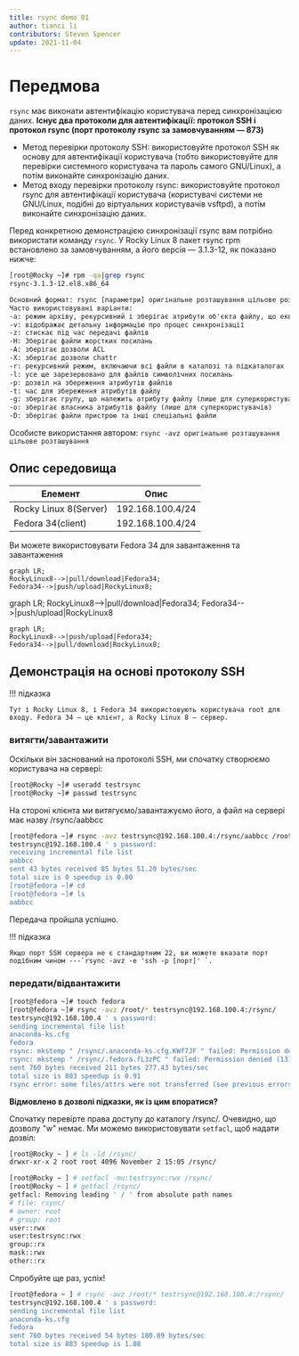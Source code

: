 ```yaml
---
title: rsync demo 01
author: tianci li
contributors: Steven Spencer
update: 2021-11-04
---
```


# Передмова

`rsync` має виконати автентифікацію користувача перед синхронізацією даних. **Існує два протоколи для автентифікації: протокол SSH і протокол rsync (порт протоколу rsync за замовчуванням — 873)**

* Метод перевірки протоколу SSH: використовуйте протокол SSH як основу для автентифікації користувача (тобто використовуйте для перевірки системного користувача та пароль самого GNU/Linux), а потім виконайте синхронізацію даних.
* Метод входу перевірки протоколу rsync: використовуйте протокол rsync для автентифікації користувача (користувачі системи не GNU/Linux, подібні до віртуальних користувачів vsftpd), а потім виконайте синхронізацію даних.

Перед конкретною демонстрацією синхронізації rsync вам потрібно використати команду `rsync`. У Rocky Linux 8 пакет rsync rpm встановлено за замовчуванням, а його версія — 3.1.3-12, як показано нижче:

```bash
[root@Rocky ~]# rpm -qa|grep rsync
rsync-3.1.3-12.el8.x86_64
```

```txt
Основний формат: rsync [параметри] оригінальне розташування цільове розташування
Часто використовувані варіанти:
-a: режим архіву, рекурсивний і зберігає атрибути об'єкта файлу, що еквівалентно -rlptgoD (без -H, -A, -X)
-v: відображає детальну інформацію про процес синхронізації
-z: стискає під час передачі файлів
-H: Зберігає файли жорстких посилань
-A: зберігає дозволи ACL
-X: зберігає дозволи chattr
-r: рекурсивний режим, включаючи всі файли в каталозі та підкаталогах
-l: усе ще зарезервовано для файлів символічних посилань
-p: дозвіл на збереження атрибутів файлів
-t: час для збереження атрибутів файлу
-g: зберігає групу, що належить атрибуту файлу (лише для суперкористувачів)
-o: зберігає власника атрибутів файлу (лише для суперкористувачів)
-D: зберігає файли пристрою та інші спеціальні файли
```

Особисте використання автором: `rsync -avz оригінальне розташування цільове розташування`

## Опис середовища

| Елемент               | Опис             |
| --------------------- | ---------------- |
| Rocky Linux 8(Server) | 192.168.100.4/24 |
| Fedora 34(client)     | 192.168.100.4/24 |

Ви можете використовувати Fedora 34 для завантаження та завантаження

```mermaid
graph LR;
RockyLinux8-->|pull/download|Fedora34;
Fedora34-->|push/upload|RockyLinux8;
```

graph LR; RockyLinux8-->|pull/download|Fedora34; Fedora34-->|push/upload|RockyLinux8

```mermaid
graph LR;
RockyLinux8-->|push/upload|Fedora34;
Fedora34-->|pull/download|RockyLinux8;
```

## Демонстрація на основі протоколу SSH

!!! підказка

    Тут і Rocky Linux 8, і Fedora 34 використовують користувача root для входу. Fedora 34 — це клієнт, а Rocky Linux 8 — сервер.

### витягти/завантажити

Оскільки він заснований на протоколі SSH, ми спочатку створюємо користувача на сервері:

```bash
[root@Rocky ~]# useradd testrsync
[root@Rocky ~]# passwd testrsync
```

На стороні клієнта ми витягуємо/завантажуємо його, а файл на сервері має назву /rsync/aabbcc

```bash
[root@fedora ~]# rsync -avz testrsync@192.168.100.4:/rsync/aabbcc /root
testrsync@192.168.100.4 ' s password:
receiving incremental file list
aabbcc
sent 43 bytes received 85 bytes 51.20 bytes/sec
total size is 0 speedup is 0.00
[root@fedora ~]# cd
[root@fedora ~]# ls
aabbcc
```
Передача пройшла успішно.

!!! підказка

    Якщо порт SSH сервера не є стандартним 22, ви можете вказати порт подібним чином ---`rsync -avz -e 'ssh -p [порт]' `.

### передати/відвантажити

```bash
[root@fedora ~]# touch fedora
[root@fedora ~]# rsync -avz /root/* testrsync@192.168.100.4:/rsync/
testrsync@192.168.100.4 ' s password:
sending incremental file list
anaconda-ks.cfg
fedora
rsync: mkstemp " /rsync/.anaconda-ks.cfg.KWf7JF " failed: Permission denied (13)
rsync: mkstemp " /rsync/.fedora.fL3zPC " failed: Permission denied (13)
sent 760 bytes received 211 bytes 277.43 bytes/sec
total size is 883 speedup is 0.91
rsync error: some files/attrs were not transferred (see previous errors) (code 23) at main.c(1330) [sender = 3.2.3]
```

**Відмовлено в дозволі підказки, як із цим впоратися?**

Спочатку перевірте права доступу до каталогу /rsync/. Очевидно, що дозволу "w" немає. Ми можемо використовувати `setfacl`, щоб надати дозвіл:

```bash
[root@Rocky ~ ] # ls -ld /rsync/
drwxr-xr-x 2 root root 4096 November 2 15:05 /rsync/
```

```bash
[root@Rocky ~ ] # setfacl -mu:testrsync:rwx /rsync/
[root@Rocky ~ ] # getfacl /rsync/
getfacl: Removing leading ' / ' from absolute path names
# file: rsync/
# owner: root
# group: root
user::rwx
user:testrsync:rwx
group::rx
mask::rwx
other::rx
```

Спробуйте ще раз, успіх!

```bash
[root@fedora ~ ] # rsync -avz /root/* testrsync@192.168.100.4:/rsync/
testrsync@192.168.100.4 ' s password:
sending incremental file list
anaconda-ks.cfg
fedora
sent 760 bytes received 54 bytes 180.89 bytes/sec
total size is 883 speedup is 1.08
```
